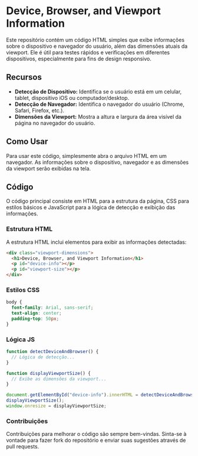 # Device, Browser, and Viewport Information

Este repositório contém um código HTML simples que exibe informações sobre o dispositivo e navegador do usuário, além das dimensões atuais da viewport. Ele é útil para testes rápidos e verificações em diferentes dispositivos, especialmente para fins de design responsivo.

## Recursos

- **Detecção de Dispositivo:** Identifica se o usuário está em um celular, tablet, dispositivo iOS ou computador/desktop.
- **Detecção de Navegador:** Identifica o navegador do usuário (Chrome, Safari, Firefox, etc.).
- **Dimensões da Viewport:** Mostra a altura e largura da área visível da página no navegador do usuário.

## Como Usar

Para usar este código, simplesmente abra o arquivo HTML em um navegador. As informações sobre o dispositivo, navegador e as dimensões da viewport serão exibidas na tela.

## Código

O código principal consiste em HTML para a estrutura da página, CSS para estilos básicos e JavaScript para a lógica de detecção e exibição das informações.

### Estrutura HTML

A estrutura HTML inclui elementos para exibir as informações detectadas:

```html
<div class="viewport-dimensions">
  <h1>Device, Browser, and Viewport Information</h1>
  <p id="device-info"></p>
  <p id="viewport-size"></p>
</div>
```

### Estilos CSS

```css
body {
  font-family: Arial, sans-serif;
  text-align: center;
  padding-top: 50px;
}
```

### Lógica JS

```js
function detectDeviceAndBrowser() {
  // Lógica de detecção...
}

function displayViewportSize() {
  // Exibe as dimensões da viewport...
}

document.getElementById("device-info").innerHTML = detectDeviceAndBrowser();
displayViewportSize();
window.onresize = displayViewportSize;
```

### Contribuições

Contribuições para melhorar o código são sempre bem-vindas. Sinta-se à vontade para fazer fork do repositório e enviar suas sugestões através de pull requests.
